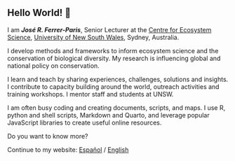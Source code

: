 ## Hello World! 👋

I am ***José R. Ferrer-Paris***, Senior Lecturer at the [Centre for Ecosystem Science](https://www.unsw.edu.au/research/ecosystem), [University of New South Wales](https://www.unsw.edu.au), Sydney, Australia.

I develop methods and frameworks to inform ecosystem science and the conservation of biological diversity. My research is influencing global and national policy on conservation.

I learn and teach by sharing experiences, challenges, solutions and insights. I contribute to capacity building around the world, outreach activities and training workshops. I mentor staff and students at UNSW.

I am often busy coding and creating documents, scripts, and maps. I use R, python and shell scripts, Markdown and Quarto, and leverage popular JavaScript libraries to create useful online resources.

Do you want to know more?

Continue to my website: [Español](https://jrfep.github.io/esp/) / [English](https://jrfep.github.io/eng/)

<!--
**jrfep/jrfep** is a ✨ _special_ ✨ repository because its `README.md` (this file) appears on your GitHub profile.

Here are some ideas to get you started:

- 🔭 I’m currently working on ...
- 🌱 I’m currently learning ...
- 👯 I’m looking to collaborate on ...
- 🤔 I’m looking for help with ...
- 💬 Ask me about ...
- 📫 How to reach me: ...
- 😄 Pronouns: ...
- ⚡ Fun fact: ...
-->
